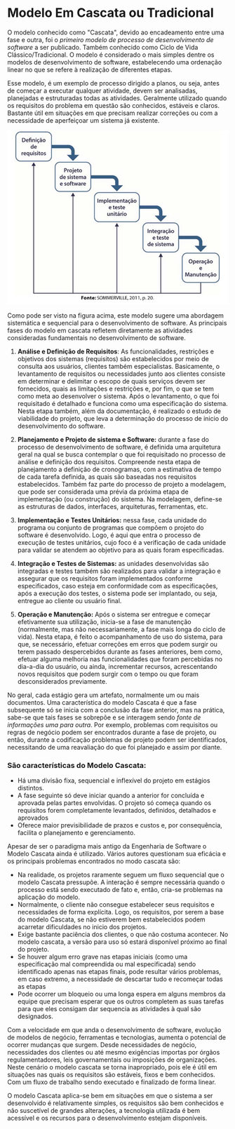 # Modelo Em Cascata ou Tradicional

O modelo conhecido como "Cascata", devido ao encadeamento entre uma fase e outra, foi o *primeiro modelo de processo de desenvolvimento de software* a ser publicado.  Também conhecido como Ciclo de Vida Clássico/Tradicional. O modelo é considerado o mais simples dentre os modelos de desenvolvimento de software, estabelecendo uma ordenação linear no que se refere à realização de diferentes etapas.

Esse modelo, é um exemplo de processo dirigido a planos, ou seja, antes de começar a executar qualquer atividade, devem ser analisadas, planejadas e estruturadas todas as atividades.
Geralmente utilizado quando os requisitos do problema em questão são conhecidos, estáveis e claros. Bastante útil em situações em que precisam realizar correções ou com a necessidade de aperfeiçoar um sistema já existente.

![Modelo-Cascata](img/waterfall.png)

Como pode ser visto na figura acima, este modelo sugere uma abordagem sistemática e sequencial para o desenvolvimento de software. As principais fases do modelo em cascata refletem diretamente as atividades consideradas fundamentais no desenvolvimento de software.

1.  **Análise e Definição de Requisitos**:  As funcionalidades, restrições e objetivos dos sistemas (requisitos) são estabelecidos por meio de consulta aos usuários, clientes também especialistas. Basicamente, o levantamento de requisitos ou necessidades junto aos clientes consiste em determinar e delimitar o escopo de quais serviços devem ser fornecidos, quais as limitações e restrições e, por fim, o que se tem como meta ao desenvolver o sistema. Após o levantamento, o que foi requisitado é detalhado e funciona como uma especificação do sistema. Nesta etapa também, além da documentação, é realizado o estudo de viabilidade do projeto, que leva a determinação do processo de inicio do desenvolvimento do software.

2. **Planejamento e Projeto de sistema e Software:** durante a fase do processo de desenvolvimento de software, é definida uma arquitetura geral na qual se busca contemplar o que foi requisitado no processo de análise e definição dos requisitos. Compreende nesta etapa de planejamento a definição de cronogramas, com a estimativa de tempo de cada tarefa definida, as quais são baseadas nos requisitos estabelecidos. Também faz parte do processo de projeto a modelagem, que pode ser considerada uma prévia da próxima etapa de implementação (ou construção) do sistema. Na modelagem, define-se as estruturas de dados, interfaces, arquiteturas, ferramentas, etc.

3. **Implementação e Testes Unitários:**  nessa fase, cada unidade do programa ou conjunto de programas que compõem o projeto do software é desenvolvido. Logo,  é aqui que entra o processo de execução de testes unitários, cujo foco é a verificação de cada unidade para validar se atendem ao objetivo para as quais foram especificadas.

4. **Integração e Testes de Sistemas:**  as unidades desenvolvidas são integradas e testes também são realizados para validar a integração e assegurar que os requisitos foram implementados conforme especificados, caso esteja em conformidade com as especificações, após a execução dos testes, o sistema pode ser implantado, ou seja, entregue ao cliente ou usuário final.

5. **Operação e Manutenção:** Após o sistema ser entregue e começar efetivamente sua utilização, inicia-se a fase de manutenção (normalmente, mas não necessariamente, a fase mais longa do ciclo de vida). Nesta etapa, é feito o acompanhamento de uso do sistema, para que, se necessário, efetuar correções em erros que podem surgir ou terem passado despercebidos durante as fases anteriores, bem como, efetuar alguma melhoria nas funcionalidades que foram percebidas no dia-a-dia do usuário, ou ainda, incrementar recursos, acrescentando novos requisitos que podem surgir com o tempo ou que foram desconsiderados previamente.

No geral, cada estágio gera um artefato, normalmente um ou mais documentos. Uma característica do modelo Cascata é que a fase subsequente só se inicia com a conclusão da fase anterior, mas na prática, sabe-se que tais fases se sobrepõe e se interagem sendo *fonte de informações uma para outra*. Por exemplo, problemas com requisitos ou regras de negócio podem ser encontrados durante a fase de projeto, ou então, durante a codificação problemas de projeto podem ser identificados, necessitando de uma reavaliação do que foi planejado e assim por diante.

###  São características do Modelo Cascata:

 - Há uma divisão fixa, sequencial e inflexível do projeto em estágios distintos.
 - A fase seguinte só deve iniciar quando a anterior for concluída e aprovada pelas partes envolvidas. O projeto só começa quando os requisitos forem completamente levantados, definidos, detalhados e aprovados
 - Oferece maior previsibilidade de prazos e custos e, por consequência, facilita o planejamento e gerenciamento.


Apesar de ser o paradigma mais antigo da Engenharia de Software o Modelo Cascata ainda é utilizado. Vários autores questionam sua eficácia e os principais problemas encontrados no modo cascata são:
 -  Na realidade, os projetos raramente seguem um fluxo sequencial que o modelo Cascata pressupõe. A interação é sempre necessária quando o processo está sendo executado de fato e, então, cria-se problemas na aplicação do modelo.
 - Normalmente, o cliente não consegue estabelecer seus requisitos e necessidades de forma explícita. Logo, os requisitos, por serem a base do modelo Cascata, se não estiverem bem estabelecidos podem acarretar dificuldades no inicio dos projetos.
 - Exige bastante paciência dos clientes, o que não costuma acontecer. No modelo cascata, a versão para uso só estará disponível próximo ao final do projeto.
 - Se houver algum erro grave nas etapas iniciais (como uma especificação mal compreendida ou mal especificada) sendo identificado apenas nas etapas finais, pode resultar vários problemas, em caso extremo, a necessidade de descartar tudo e recomeçar todas as etapas
 - Pode ocorrer um bloqueio ou uma longa espera em alguns membros da equipe que precisam esperar que os outros completem as suas tarefas para que eles consigam dar sequencia as atividades à qual são designados.

Com a velocidade em que anda o desenvolvimento de software,  evolução de modelos de negócio, ferramentas e tecnologias, aumenta o potencial de ocorrer mudanças que surgem. Desde necessidades de negócio, necessidades dos clientes ou até mesmo exigências importas por órgãos regulamentadores, leis governamentais ou imposições de organizações. Neste cenário o modelo cascata se torna inapropriado, pois ele é útil em situações nas quais os requisitos são estáveis, fixos e bem conhecidos. Com um fluxo de trabalho sendo executado e finalizado de forma linear.

O modelo Cascata aplica-se bem em situações em que o sistema a ser desenvolvido é relativamente simples, os requisitos são bem conhecidos e  não suscetível de grandes alterações, a tecnologia utilizada é bem acessível e os recursos para o desenvolvimento estejam disponíveis.

